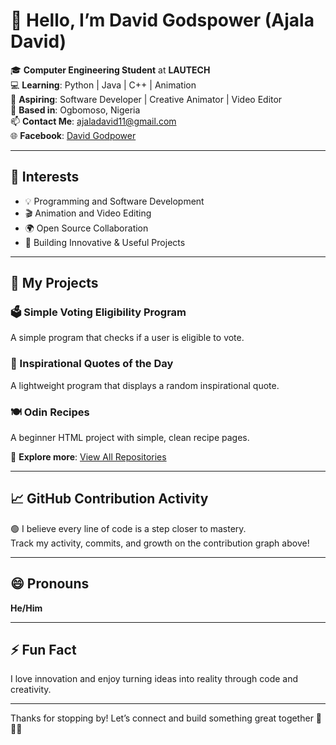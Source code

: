 # 👋 Hello, I’m David Godspower (Ajala David)

🎓 **Computer Engineering Student** at **LAUTECH**  
💻 **Learning**: Python | Java | C++ | Animation  
🚀 **Aspiring**: Software Developer | Creative Animator | Video Editor  
📍 **Based in**: Ogbomoso, Nigeria  
📫 **Contact Me**: [ajaladavid11@gmail.com](mailto:ajaladavid11@gmail.com)  
🌐 **Facebook**: [David Godpower](https://facebook.com/DavidGodpower)  

---

## 👀 Interests

- 💡 Programming and Software Development  
- 🎬 Animation and Video Editing  
- 🌍 Open Source Collaboration  
- 🔧 Building Innovative & Useful Projects  

---

## 💼 My Projects

### 🗳 Simple Voting Eligibility Program  
A simple program that checks if a user is eligible to vote.

### 💬 Inspirational Quotes of the Day  
A lightweight program that displays a random inspirational quote.

### 🍽 Odin Recipes  
A beginner HTML project with simple, clean recipe pages.

🔗 **Explore more**: [View All Repositories](https://github.com/David-Godspower?tab=repositories)

---

## 📈 GitHub Contribution Activity

🟢 I believe every line of code is a step closer to mastery.  
Track my activity, commits, and growth on the contribution graph above!

---

## 😄 Pronouns  
**He/Him**

---

## ⚡ Fun Fact  
I love innovation and enjoy turning ideas into reality through code and creativity.

---

Thanks for stopping by! Let’s connect and build something great together 🚀🚀🚀
